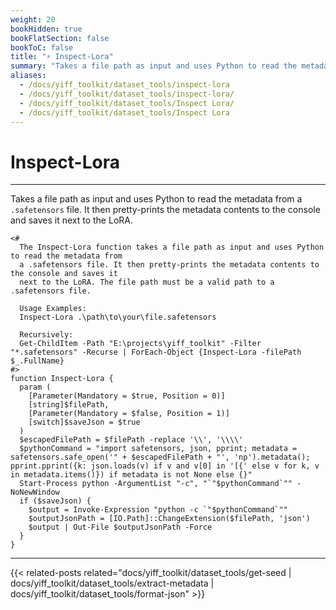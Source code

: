 ```yaml
---
weight: 20
bookHidden: true
bookFlatSection: false
bookToC: false
title: "⚡ Inspect-Lora"
summary: "Takes a file path as input and uses Python to read the metadata from a `.safetensors` file. It then pretty-prints the metadata contents to the console and saves it next to the LoRA."
aliases:
  - /docs/yiff_toolkit/dataset_tools/inspect-lora
  - /docs/yiff_toolkit/dataset_tools/inspect-lora/
  - /docs/yiff_toolkit/dataset_tools/Inspect Lora/
  - /docs/yiff_toolkit/dataset_tools/Inspect Lora
---
```


<!--markdownlint-disable MD025 -->

# Inspect-Lora

---

Takes a file path as input and uses Python to read the metadata from a `.safetensors` file. It then pretty-prints the metadata contents to the console and saves it next to the LoRA.

```pwsh
<#
  The Inspect-Lora function takes a file path as input and uses Python to read the metadata from
  a .safetensors file. It then pretty-prints the metadata contents to the console and saves it
  next to the LoRA. The file path must be a valid path to a .safetensors file.

  Usage Examples:
  Inspect-Lora .\path\to\your\file.safetensors

  Recursively:
  Get-ChildItem -Path "E:\projects\yiff_toolkit" -Filter "*.safetensors" -Recurse | ForEach-Object {Inspect-Lora -filePath $_.FullName}
#>
function Inspect-Lora {
  param (
    [Parameter(Mandatory = $true, Position = 0)]
    [string]$filePath,
    [Parameter(Mandatory = $false, Position = 1)]
    [switch]$saveJson = $true
  )
  $escapedFilePath = $filePath -replace '\\', '\\\\'
  $pythonCommand = "import safetensors, json, pprint; metadata = safetensors.safe_open('" + $escapedFilePath + "', 'np').metadata(); pprint.pprint({k: json.loads(v) if v and v[0] in '[{' else v for k, v in metadata.items()}) if metadata is not None else {}"
  Start-Process python -ArgumentList "-c", "`"$pythonCommand`"" -NoNewWindow
  if ($saveJson) {
    $output = Invoke-Expression "python -c `"$pythonCommand`""
    $outputJsonPath = [IO.Path]::ChangeExtension($filePath, 'json')
    $output | Out-File $outputJsonPath -Force
  }
}
```

---

<!--
HUGO_SEARCH_EXCLUDE_START
-->
{{< related-posts related="docs/yiff_toolkit/dataset_tools/get-seed | docs/yiff_toolkit/dataset_tools/extract-metadata | docs/yiff_toolkit/dataset_tools/format-json" >}}
<!--
HUGO_SEARCH_EXCLUDE_END
-->
